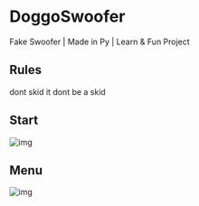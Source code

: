 # DoggoSwoofer
Fake Swoofer | Made in Py | Learn &amp; Fun Project

## Rules
dont skid it
dont be a skid

## Start
![img](https://cdn.upload.systems/uploads/5C8Z5Nr0.png)

## Menu
![img](https://cdn.upload.systems/uploads/SN2xPc8d.png)

